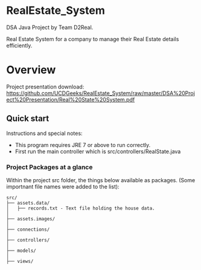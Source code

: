 # RealEstate_System
DSA Java Project by Team D2Real.

Real Estate System for a company to manage their Real Estate details efficiently.

# Overview
Project presentation download:
https://github.com/UCDGeeks/RealEstate_System/raw/master/DSA%20Project%20Presentation/Real%20State%20System.pdf

## Quick start

Instructions and special notes:

- This program requires JRE 7 or above to run correctly.
- First run the main controller which is src/controllers/RealState.java


### Project Packages at a glance

Within the project src folder, the things below available as packages. (Some importnant file names were added to the list):

```
src/
├── assets.data/
│   ├── records.txt - Text file holding the house data.
│ 
├── assets.images/
│   
├── connections/
│ 
├── controllers/
│
├── models/
│
├── views/
```
